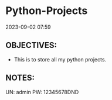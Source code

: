 # Python-Projects

2023-09-02 07:59

## OBJECTIVES:

- This is to store all my python projects.

## NOTES:

UN: admin
PW: 12345678DND
